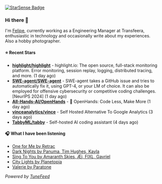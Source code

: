 <a href="https://starsense.app/developer-types" target="_blank"><img src="https://starsense.app/api/badge/?user=valtlfelipe" alt="StarSense Badge"></a>

### Hi there 👋

I'm [Felipe](https://felipevm.com), currently working as a Engineering Manager at Transfeera, enthusiastic in technology and occasionally write about my experiences. Also a hobby photographer.

#### ⭐ Recent Stars
- **[highlight/highlight](https://github.com/highlight/highlight)** - highlight.io: The open source, full-stack monitoring platform. Error monitoring, session replay, logging, distributed tracing, and more. (1 day ago)
- **[SWE-agent/SWE-agent](https://github.com/SWE-agent/SWE-agent)** - SWE-agent takes a GitHub issue and tries to automatically fix it, using GPT-4, or your LM of choice. It can also be employed for offensive cybersecurity or competitive coding challenges. [NeurIPS 2024]  (1 day ago)
- **[All-Hands-AI/OpenHands](https://github.com/All-Hands-AI/OpenHands)** - 🙌 OpenHands: Code Less, Make More (1 day ago)
- **[vinceanalytics/vince](https://github.com/vinceanalytics/vince)** - Self Hosted Alternative To Google Analytics (3 days ago)
- **[TabbyML/tabby](https://github.com/TabbyML/tabby)** - Self-hosted AI coding assistant (4 days ago)

#### 🎧 What I have been listening
- [One for Me by Retrac](https://open.spotify.com/track/72wAXN8FFG7daJ2Pc9GKUZ)
- [Dark Nights by Panuma, Tim Hughes, Kayla](https://open.spotify.com/track/2Ixv55zR4IqrZdtNGWqHit)
- [Sing To You by Amaranth Skies, Æj, FIXL, Gavriel](https://open.spotify.com/track/3n8PdsOSOYbzYquEDDy3WB)
- [City Lights by Planetopia](https://open.spotify.com/track/2yRmdbTYGHTCteJBZv9Ybn)
- [Valerie by Paratone](https://open.spotify.com/track/7xeHe1pElnsyrZX9N4dsEK)

_Powered by [TuneFeed](https://tunefeed.app?ref=github.com)_


